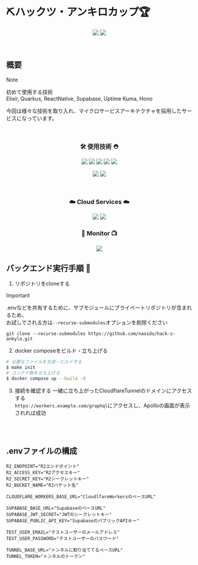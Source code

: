 # ⛏️ハックツ・アンキロカップ🏆

<p align="center">
    <img src="https://img.shields.io/badge/TEAM-OBJECT<T>-1f5cbf.svg?&style=for-the-badge">
    <img src="https://img.shields.io/github/commit-activity/t/naoido/hack-z-ankylo/main?style=for-the-badge">
</p>
<br>

## 概要
> [!NOTE]  
> 初めて使用する技術  
> Elixir, Quarkus, ReactNative, Supabase, Uptime Kuma, Hono

今回は様々な技術を取り入れ、マイクロサービスアーキテクチャを採用したサービスになっています。

<br>
<div>
    <h3 align="center">🛠️ 使用技術 ⛑️</h3>
    <p align="center">
        <img src="https://img.shields.io/badge/JS-APOLLO-311C87.svg?logo=apollographql&style=for-the-badge">
        <img src="https://img.shields.io/badge/Elixir-PHOENIX-4B275F.svg?logo=elixir&style=for-the-badge">
        <img src="https://img.shields.io/badge/Java-QUARKUS-4695EB.svg?logo=quarkus&style=for-the-badge">
        <img src="https://img.shields.io/badge/TS-REACT_NATIVE-61DAFB.svg?logo=react&style=for-the-badge">
        <img src="https://img.shields.io/badge/TS-HONO-E36002.svg?logo=hono&style=for-the-badge">
    </p>
    <p align="center">
        <img src="https://img.shields.io/badge/arch-MICROSERVICE-c93a95.svg?&style=for-the-badge">
        <img src="https://img.shields.io/badge/CONTAINER-DOCKER-2496ED.svg?logo=docker&style=for-the-badge">
    </p>
    <br>
    <h3 align="center">☁️ Cloud Services ☁️</h3>
    <p align="center">
        <img src="https://img.shields.io/badge/SAAS-CLOUDFLARE_WORKERS-F38020.svg?logo=cloudflare-workers&style=for-the-badge">
        <img src="https://img.shields.io/badge/BaaS-SUPABASE-3FCF8E.svg?logo=supabase&style=for-the-badge">
    </p>
    <h3 align="center">🐻 Monitor 📺</h3>
    <p align="center">
        <img src="https://img.shields.io/badge/MONITOR-UPTIME_KUMA-5CDD8B.svg?logo=uptime-kuma&style=for-the-badge">
    </p>
</div>

## バックエンド実行手順 📕
1. リポジトリをcloneする
> [!IMPORTANT]
> .envなどを共有するために、サブモジュールにプライベートリポジトリが含まれるため、  
> お試しでされる方は`--recurse-submodules`オプションを削除ください

`git clone --recurse-submodules https://github.com/naoido/hack-z-ankylo.git`  
  
2. docker composeをビルド・立ち上げる
```bash
# 必要なファイルを生成・ビルドする
$ make init
# コンテナ群を立ち上げる
$ docker compose up --build -d
```

3. 接続を確認する
一緒に立ち上がったCloudflareTunnelのドメインにアクセスする<br>
`https://workers.example.com/graphql`にアクセスし、Apolloの画面が表示されれば成功

<br><br>
## .envファイルの構成
```
R2_ENDPOINT="R2エンドポイント"
R2_ACCESS_KEY="R2アクセスキー"
R2_SECRET_KEY="R2シークレットキー"
R2_BUCKET_NAME="R2バケット名"

CLOUDFLARE_WORKERS_BASE_URL="CloudlfareWorkersのベースURL"

SUPABASE_BASE_URL="SupabaseのベースURL"
SUPABASE_JWT_SECRET="JWTのシークレットキー"
SUPABASE_PUBLIC_API_KEY="SupabaseのパブリックAPIキー"

TEST_USER_EMAIL="テストユーザーのメールアドレス"
TEST_USER_PASSWORD="テストユーザーのパスワード"

TUNNEL_BASE_URL="トンネルに割り当ててるベースURL"
TUNNEL_TOKEN="トンネルのトークン"
```
